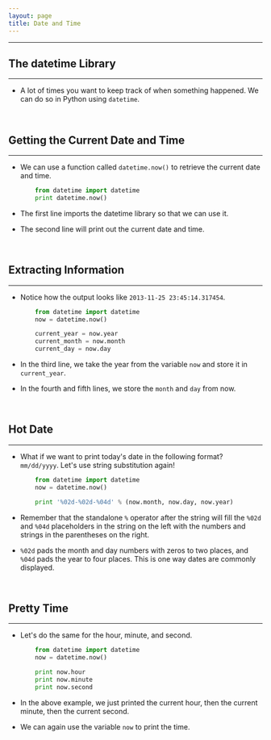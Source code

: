 ```yaml
---
layout: page
title: Date and Time
---
```

***

## The datetime Library

***

- A lot of times you want to keep track of when something happened. We can do so in Python using `datetime`.

&nbsp;

## Getting the Current Date and Time

***

- We can use a function called `datetime.now()` to retrieve the current date and time.

    ```Python
        from datetime import datetime
        print datetime.now()
    ```

- The first line imports the datetime library so that we can use it.

- The second line will print out the current date and time.

&nbsp;

## Extracting Information

***

- Notice how the output looks like `2013-11-25 23:45:14.317454`.

    ```python
        from datetime import datetime
        now = datetime.now()

        current_year = now.year
        current_month = now.month
        current_day = now.day
    ```

- In the third line, we take the year from the variable `now` and store it in `current_year`.

- In the fourth and fifth lines, we store the `month` and `day` from now.

&nbsp;

## Hot Date

***

- What if we want to print today's date in the following format? `mm/dd/yyyy`. Let's use string substitution again!

    ```Python
        from datetime import datetime
        now = datetime.now()

        print '%02d-%02d-%04d' % (now.month, now.day, now.year)
    ```
- Remember that the standalone `%` operator after the string will fill the `%02d` and `%04d` placeholders in the string on the left with the numbers and strings in the parentheses on the right.

- `%02d` pads the month and day numbers with zeros to two places, and `%04d` pads the year to four places. This is one way dates are commonly displayed.

&nbsp;

## Pretty Time

***

- Let's do the same for the hour, minute, and second.

    ```Python
        from datetime import datetime
        now = datetime.now()

        print now.hour
        print now.minute
        print now.second
    ```

- In the above example, we just printed the current hour, then the current minute, then the current second.

- We can again use the variable `now` to print the time.